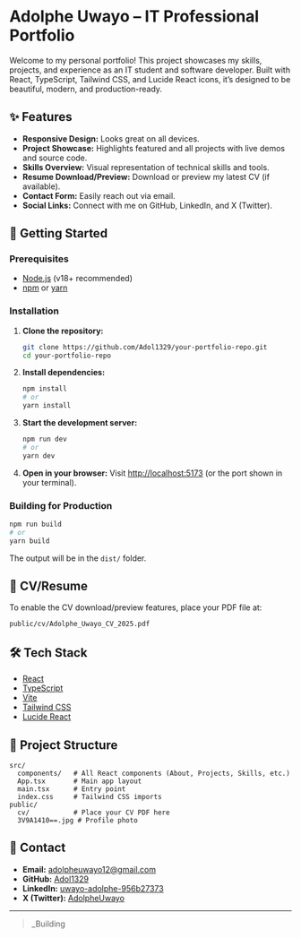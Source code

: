 # Adolphe Uwayo – IT Professional Portfolio
Welcome to my personal portfolio! This project showcases my skills, projects, and experience as an IT student and software developer. Built with React, TypeScript, Tailwind CSS, and Lucide React icons, it’s designed to be beautiful, modern, and production-ready.
## ✨ Features
- **Responsive Design:** Looks great on all devices.
- **Project Showcase:** Highlights featured and all projects with live demos and source code.
- **Skills Overview:** Visual representation of technical skills and tools.
- **Resume Download/Preview:** Download or preview my latest CV (if available).
- **Contact Form:** Easily reach out via email.
- **Social Links:** Connect with me on GitHub, LinkedIn, and X (Twitter).
## 🚀 Getting Started
### Prerequisites
- [Node.js](https://nodejs.org/) (v18+ recommended)
- [npm](https://www.npmjs.com/) or [yarn](https://yarnpkg.com/)
### Installation
1. **Clone the repository:**
   ```sh
   git clone https://github.com/Adol1329/your-portfolio-repo.git
   cd your-portfolio-repo
   ```
2. **Install dependencies:**
   ```sh
   npm install
   # or
   yarn install
   ```
3. **Start the development server:**
   ```sh
   npm run dev
   # or
   yarn dev
   ```
4. **Open in your browser:**
   Visit [http://localhost:5173](http://localhost:5173) (or the port shown in your terminal).
### Building for Production
```sh
npm run build
# or
yarn build
```
The output will be in the `dist/` folder.
## 📄 CV/Resume
To enable the CV download/preview features, place your PDF file at:
```
public/cv/Adolphe_Uwayo_CV_2025.pdf
```
## 🛠️ Tech Stack
- [React](https://react.dev/)
- [TypeScript](https://www.typescriptlang.org/)
- [Vite](https://vitejs.dev/)
- [Tailwind CSS](https://tailwindcss.com/)
- [Lucide React](https://lucide.dev/)
## 📁 Project Structure
```
src/
  components/   # All React components (About, Projects, Skills, etc.)
  App.tsx       # Main app layout
  main.tsx      # Entry point
  index.css     # Tailwind CSS imports
public/
  cv/           # Place your CV PDF here
  3V9A1410==.jpg # Profile photo
```
## 🤝 Contact
- **Email:** [adolpheuwayo12@gmail.com](mailto:adolpheuwayo12@gmail.com)
- **GitHub:** [Adol1329](https://github.com/Adol1329)
- **LinkedIn:** [uwayo-adolphe-956b27373](https://www.linkedin.com/in/uwayo-adolphe-956b27373)
- **X (Twitter):** [AdolpheUwayo](https://x.com/AdolpheUwayo)
---
> _Building


